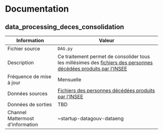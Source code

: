 # Documentation

## data_processing_deces_consolidation

| Information | Valeur |
| -------- | -------- |
| Fichier source     | `DAG.py`     |
| Description | Ce traitement permet de consolider tous les millésimes des [fichiers des personnes décédées produits par l'INSEE](https://www.data.gouv.fr/fr/datasets/fichier-des-personnes-decedees/)  |
| Fréquence de mise à jour | Mensuelle |
| Données sources | [Fichiers des personnes décédées produits par l'INSEE](https://www.data.gouv.fr/fr/datasets/fichier-des-personnes-decedees/) |
| Données de sorties | TBD |
| Channel Mattermost d'information | ~startup-datagouv-dataeng |
